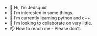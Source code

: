 - 👋 Hi, I’m Jedsquid
- 👀 I’m interested in some things.
- 🌱 I’m currently learning python and c++.
- 💞️ I’m looking to collaborate on very little.
- 📫 How to reach me - Please don't.

<!---
Jedsquid/Jedsquid is a ✨ special ✨ repository because its `README.md` (this file) appears on your GitHub profile.
You can click the Preview link to take a look at your changes.
--->
